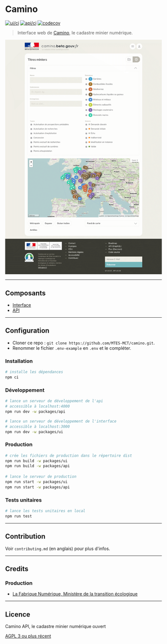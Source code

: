 # Camino

[![ui/ci](https://github.com/MTES-MCT/camino/actions/workflows/ui-ci.yml/badge.svg)](https://github.com/MTES-MCT/camino/actions/workflows/ui-ci.yml) [![api/ci](https://github.com/MTES-MCT/camino/actions/workflows/api-ci.yml/badge.svg)](https://github.com/MTES-MCT/camino/actions/workflows/api-ci.yml) [![codecov][codecov-img]][codecov]

[codecov-img]: https://codecov.io/gh/MTES-MCT/camino/branch/master/graph/badge.svg
[codecov]: https://codecov.io/gh/MTES-MCT/camino


> Interface web de [Camino](https://camino.beta.gouv.fr), le cadastre minier numérique.

![camino screenshot](packages/ui/camino-screenshot.png)

---

## Composants

* [Interface](packages/ui/README.md)
* [API](packages/api/README.md)

---

## Configuration

- Cloner ce repo : `git clone https://github.com/MTES-MCT/camino.git`.
- Renommer le fichier `.env-example` en `.env` et le compléter.

### Installation

```bash
# installe les dépendances
npm ci
```

### Développement

```bash
# lance un serveur de développement de l'api
# accessible à localhost:4000
npm run dev -w packages/api
```

```bash
# lance un serveur de développement de l'interface 
# accessible à localhost:3000
npm run dev -w packages/ui
```

### Production

```bash
# crée les fichiers de production dans le répertoire dist
npm run build -w packages/ui
npm run build -w packages/api

# lance le serveur de production
npm run start -w packages/ui
npm run start -w packages/api
```

### Tests unitaires

```bash
# lance les tests unitaires en local
npm run test
```

---

## Contribution

Voir `contributing.md` (en anglais) pour plus d'infos.

---

## Credits

### Production

- [La Fabrique Numérique, Ministère de la transition écologique](https://www.ecologique.gouv.fr/inauguration-fabrique-numerique-lincubateur-des-ministeres-charges-lecologie-et-des-territoires)

---

## Licence

Camino API, le cadastre minier numérique ouvert

[AGPL 3 ou plus récent](https://spdx.org/licenses/AGPL-3.0-or-later.html)
